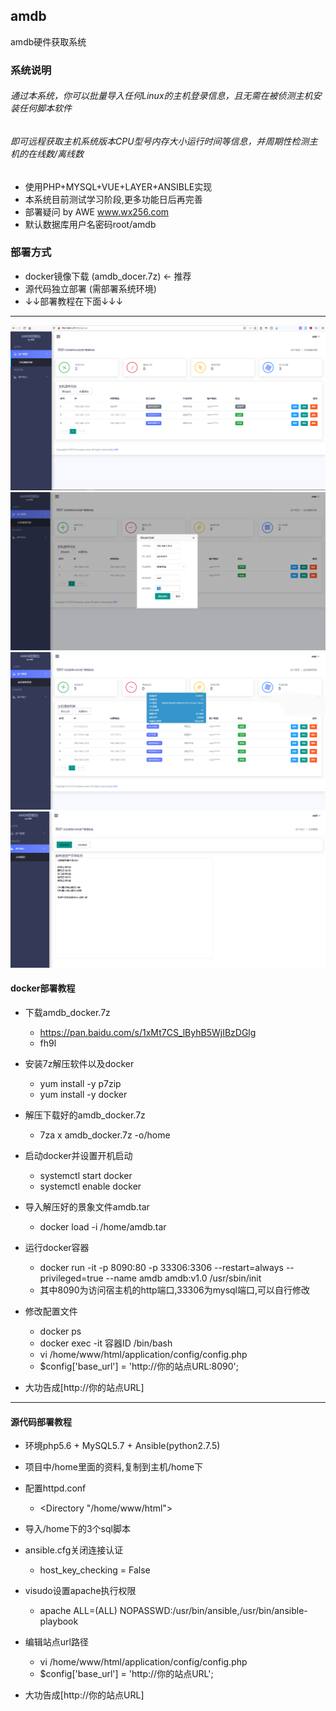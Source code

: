 ## amdb
amdb硬件获取系统

### 系统说明
###### 通过本系统，你可以批量导入任何Linux的主机登录信息，且无需在被侦测主机安装任何脚本软件
###### 即可远程获取主机系统版本CPU型号内存大小运行时间等信息，并周期性检测主机的在线数/离线数

* 使用PHP+MYSQL+VUE+LAYER+ANSIBLE实现
* 本系统目前测试学习阶段,更多功能日后再完善
* 部署疑问 by AWE www.wx256.com
* 默认数据库用户名密码root/amdb

### 部署方式

* docker镜像下载 (amdb_docer.7z) ← 推荐
* 源代码独立部署  (需部署系统环境)
* ↓↓部署教程在下面↓↓↓
****


![images](https://github.com/shworld/amdb/blob/master/screen/amdb_screen1.png)
![images](https://github.com/shworld/amdb/blob/master/screen/amdb_screen2.png)
![images](https://github.com/shworld/amdb/blob/master/screen/amdb_screen3.png)
![images](https://github.com/shworld/amdb/blob/master/screen/amdb_screen4.png)

#### docker部署教程
* 下载amdb_docker.7z
  * https://pan.baidu.com/s/1xMt7CS_lByhB5WjIBzDGlg
  * fh9l

* 安装7z解压软件以及docker
  * yum install -y p7zip
  * yum install -y docker

* 解压下载好的amdb_docker.7z
  * 7za x amdb_docker.7z -o/home
  
* 启动docker并设置开机启动
  * systemctl start docker 
  * systemctl enable docker

* 导入解压好的景象文件amdb.tar
  * docker load -i /home/amdb.tar 
  
* 运行docker容器
  * docker run -it -p 8090:80 -p 33306:3306 --restart=always --privileged=true --name amdb  amdb:v1.0 /usr/sbin/init
  * 其中8090为访问宿主机的http端口,33306为mysql端口,可以自行修改
  
* 修改配置文件
  * docker ps                       
  * docker exec -it 容器ID /bin/bash  
  * vi /home/www/html/application/config/config.php 
  * $config['base_url'] = 'http://你的站点URL:8090'; 

* 大功告成[http://你的站点URL]

****
#### 源代码部署教程
* 环境php5.6 + MySQL5.7 + Ansible(python2.7.5)
* 项目中/home里面的资料,复制到主机/home下
* 配置httpd.conf
  * <Directory "/home/www/html">

* 导入/home下的3个sql脚本

* ansible.cfg关闭连接认证
  * host_key_checking = False

* visudo设置apache执行权限
  * apache  ALL=(ALL)       NOPASSWD:/usr/bin/ansible,/usr/bin/ansible-playbook

* 编辑站点url路径
  * vi /home/www/html/application/config/config.php 
  * $config['base_url'] = 'http://你的站点URL'; 
  
* 大功告成[http://你的站点URL]

